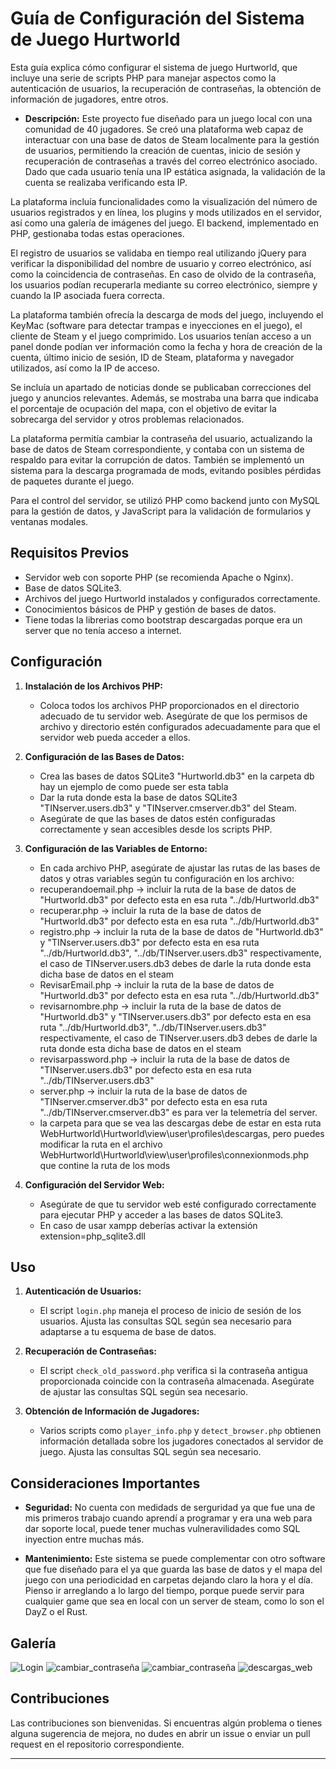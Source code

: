# Guía de Configuración del Sistema de Juego Hurtworld

Esta guía explica cómo configurar el sistema de juego Hurtworld, que incluye una serie de scripts PHP para manejar aspectos como la autenticación de usuarios, la recuperación de contraseñas, la obtención de información de jugadores, entre otros.

- **Descripción:**
Este proyecto fue diseñado para un juego local con una comunidad de 40 jugadores. Se creó una plataforma web capaz de interactuar con una base de datos de Steam localmente para la gestión de usuarios, permitiendo la creación de cuentas, inicio de sesión y recuperación de contraseñas a través del correo electrónico asociado. Dado que cada usuario tenía una IP estática asignada, la validación de la cuenta se realizaba verificando esta IP.

La plataforma incluía funcionalidades como la visualización del número de usuarios registrados y en línea, los plugins y mods utilizados en el servidor, así como una galería de imágenes del juego. El backend, implementado en PHP, gestionaba todas estas operaciones.

El registro de usuarios se validaba en tiempo real utilizando jQuery para verificar la disponibilidad del nombre de usuario y correo electrónico, así como la coincidencia de contraseñas. En caso de olvido de la contraseña, los usuarios podían recuperarla mediante su correo electrónico, siempre y cuando la IP asociada fuera correcta.

La plataforma también ofrecía la descarga de mods del juego, incluyendo el KeyMac (software para detectar trampas e inyecciones en el juego), el cliente de Steam y el juego comprimido. Los usuarios tenían acceso a un panel donde podían ver información como la fecha y hora de creación de la cuenta, último inicio de sesión, ID de Steam, plataforma y navegador utilizados, así como la IP de acceso.

Se incluía un apartado de noticias donde se publicaban correcciones del juego y anuncios relevantes. Además, se mostraba una barra que indicaba el porcentaje de ocupación del mapa, con el objetivo de evitar la sobrecarga del servidor y otros problemas relacionados.

La plataforma permitía cambiar la contraseña del usuario, actualizando la base de datos de Steam correspondiente, y contaba con un sistema de respaldo para evitar la corrupción de datos. También se implementó un sistema para la descarga programada de mods, evitando posibles pérdidas de paquetes durante el juego.

Para el control del servidor, se utilizó PHP como backend junto con MySQL para la gestión de datos, y JavaScript para la validación de formularios y ventanas modales.


## Requisitos Previos

- Servidor web con soporte PHP (se recomienda Apache o Nginx).
- Base de datos SQLite3.
- Archivos del juego Hurtworld instalados y configurados correctamente.
- Conocimientos básicos de PHP y gestión de bases de datos.
- Tiene todas la librerias como bootstrap descargadas porque era un server que no tenía acceso a internet.

## Configuración

1. **Instalación de los Archivos PHP:**
   - Coloca todos los archivos PHP proporcionados en el directorio adecuado de tu servidor web. Asegúrate de que los permisos de archivo y directorio estén configurados adecuadamente para que el servidor web pueda acceder a ellos.

2. **Configuración de las Bases de Datos:**
   - Crea las bases de datos SQLite3 "Hurtworld.db3" en la carpeta db hay un ejemplo de como puede ser esta tabla
   - Dar la ruta donde esta la base de datos SQLite3 "TINserver.users.db3" y "TINserver.cmserver.db3" del Steam.
   - Asegúrate de que las bases de datos estén configuradas correctamente y sean accesibles desde los scripts PHP.
   

3. **Configuración de las Variables de Entorno:**
   - En cada archivo PHP, asegúrate de ajustar las rutas de las bases de datos y otras variables según tu configuración en los archivo:
    - recuperandoemail.php -> incluir la ruta de la base de datos de "Hurtworld.db3" por defecto esta en esa ruta "../db/Hurtworld.db3"
    - recuperar.php -> incluir la ruta de la base de datos de "Hurtworld.db3" por defecto esta en esa ruta "../db/Hurtworld.db3"
    - registro.php -> incluir la ruta de la base de datos de "Hurtworld.db3" y "TINserver.users.db3" por defecto esta en esa ruta "../db/Hurtworld.db3", "../db/TINserver.users.db3" respectivamente, el caso de TINserver.users.db3 debes de darle la ruta donde esta dicha base de datos en el steam
    - RevisarEmail.php -> incluir la ruta de la base de datos de "Hurtworld.db3" por defecto esta en esa ruta "../db/Hurtworld.db3"
    - revisarnombre.php ->  incluir la ruta de la base de datos de "Hurtworld.db3" y "TINserver.users.db3" por defecto esta en esa ruta "../db/Hurtworld.db3", "../db/TINserver.users.db3" respectivamente, el caso de TINserver.users.db3 debes de darle la ruta donde esta dicha base de datos en el steam
    - revisarpassword.php -> incluir la ruta de la base de datos de "TINserver.users.db3" por defecto esta en esa ruta "../db/TINserver.users.db3"
    - server.php -> incluir la ruta de la base de datos de "TINserver.cmserver.db3" por defecto esta en esa ruta "../db/TINserver.cmserver.db3" es para ver la telemetría del server.
    - la carpeta para que se vea las descargas debe de estar en esta ruta WebHurtworld\Hurtworld\view\user\profiles\descargas, pero puedes modificar la ruta en el archivo WebHurtworld\Hurtworld\view\user\profiles\connexionmods.php que contine la ruta de los mods

4. **Configuración del Servidor Web:**
   - Asegúrate de que tu servidor web esté configurado correctamente para ejecutar PHP y acceder a las bases de datos SQLite3.
   - En caso de usar xampp deberías activar la extensión extension=php_sqlite3.dll

## Uso

1. **Autenticación de Usuarios:**
   - El script `login.php` maneja el proceso de inicio de sesión de los usuarios. Ajusta las consultas SQL según sea necesario para adaptarse a tu esquema de base de datos.

2. **Recuperación de Contraseñas:**
   - El script `check_old_password.php` verifica si la contraseña antigua proporcionada coincide con la contraseña almacenada. Asegúrate de ajustar las consultas SQL según sea necesario.

3. **Obtención de Información de Jugadores:**
   - Varios scripts como `player_info.php` y `detect_browser.php` obtienen información detallada sobre los jugadores conectados al servidor de juego. Ajusta las consultas SQL según sea necesario.

## Consideraciones Importantes

- **Seguridad:** No cuenta con medidads de serguridad ya que fue una de mis primeros trabajo cuando aprendí a programar y era una web para dar soporte local, puede tener muchas vulneravilidades como SQL inyection entre muchas más.

- **Mantenimiento:** Este sistema se puede complementar con otro software que fue diseñado para el ya que guarda las base de datos y el mapa del juego con una periodicidad en carpetas dejando claro la hora y el día. Pienso ir arreglando a lo largo del tiempo, porque puede servir para cualquier game que sea en local con un server de steam, como lo son el DayZ o el Rust.

## Galería
![Login](fotos/Login.jpg)
![cambiar_contraseña](fotos/cambiar_contraseña.jpg)
![cambiar_contraseña](fotos/cambiar_contraseña.jpg)
![descargas_web](fotos/descargas_web.jpg)


## Contribuciones

Las contribuciones son bienvenidas. Si encuentras algún problema o tienes alguna sugerencia de mejora, no dudes en abrir un issue o enviar un pull request en el repositorio correspondiente.

---

